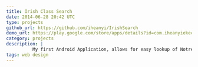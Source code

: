 ```yaml
---
title: Irish Class Search
date: 2014-06-28 20:42 UTC
type: projects
github_url: https://github.com/iheanyi/IrishSearch
demo_url: https://play.google.com/store/apps/details?id=com.iheanyiekechukwu.irishsearch
category: projects
description: |
          My first Android Application, allows for easy lookup of Notre Dame course information from an Android device. Course information is acquire through HTTP Requetss to Notre Dame's course search page and scraping the necessary information from the response page.
tags: web design
---
```

